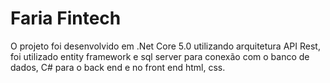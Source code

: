 # Faria Fintech
 O projeto foi desenvolvido em .Net Core 5.0 utilizando arquitetura API Rest, foi utilizado entity framework e sql server para conexão com o banco de dados, C# para o back end e no front end html, css.
